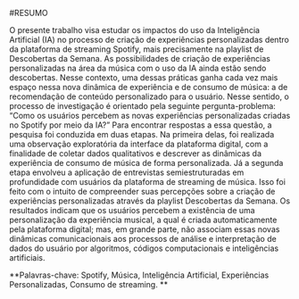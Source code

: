 #RESUMO 

O presente trabalho visa estudar os impactos do uso da Inteligência Artificial (IA) no processo de criação de experiências personalizadas dentro da plataforma de streaming Spotify, mais precisamente na playlist de Descobertas da Semana. As possibilidades de criação de experiências personalizadas na área da música com o uso da IA ainda estão sendo descobertas. Nesse contexto, uma dessas práticas ganha cada vez mais espaço nessa nova dinâmica de experiência e de consumo de música: a de recomendação de conteúdo personalizado para o usuário. Nesse sentido, o processo de investigação é orientado pela seguinte pergunta-problema: “Como os usuários percebem as novas experiências personalizadas criadas no Spotify por meio da IA?” Para encontrar respostas a essa questão, a pesquisa foi conduzida em duas etapas. Na primeira delas, foi realizada uma observação exploratória da interface da plataforma digital, com a finalidade de coletar dados qualitativos e descrever as dinâmicas da experiência de consumo de música de forma personalizada. Já a segunda etapa envolveu a aplicação de entrevistas semiestruturadas em profundidade com usuários da plataforma de streaming de música. Isso foi feito com o intuito de compreender suas percepções sobre a criação de experiências personalizadas através da playlist Descobertas da Semana. Os resultados indicam que os usuários percebem a existência de uma personalização da experiência musical, a qual é criada automaticamente pela plataforma digital; mas, em grande parte, não associam essas novas dinâmicas comunicacionais aos processos de análise e interpretação de dados do usuário por algoritmos, códigos computacionais e inteligências artificiais. 

**Palavras-chave: Spotify, Música, Inteligência Artificial, Experiências Personalizadas, Consumo de streaming.  **

